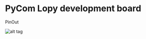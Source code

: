 # PyCom Lopy development board

PinOut

![alt tag](http://www.pighixxx.com/test/wp-content/uploads/2016/11/lopy_v01_3_pinout_rc.png)
